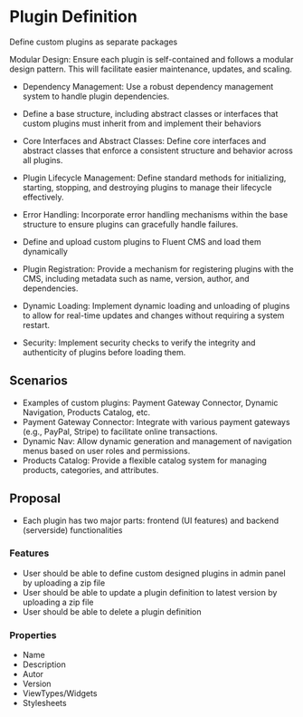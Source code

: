 # Plugin Definition

Define custom plugins as separate packages

Modular Design: Ensure each plugin is self-contained and follows a modular design pattern. This will facilitate easier maintenance, updates, and scaling.

- Dependency Management: Use a robust dependency management system to handle plugin dependencies.
- Define a base structure, including abstract classes or interfaces that custom plugins must inherit from and implement their behaviors
- Core Interfaces and Abstract Classes: Define core interfaces and abstract classes that enforce a consistent structure and behavior across all plugins.
- Plugin Lifecycle Management: Define standard methods for initializing, starting, stopping, and destroying plugins to manage their lifecycle effectively.
- Error Handling: Incorporate error handling mechanisms within the base structure to ensure plugins can gracefully handle failures.

- Define and upload custom plugins to Fluent CMS and load them dynamically
- Plugin Registration: Provide a mechanism for registering plugins with the CMS, including metadata such as name, version, author, and dependencies.
- Dynamic Loading: Implement dynamic loading and unloading of plugins to allow for real-time updates and changes without requiring a system restart.
- Security: Implement security checks to verify the integrity and authenticity of plugins before loading them.

## Scenarios
- Examples of custom plugins: Payment Gateway Connector, Dynamic Navigation, Products Catalog, etc.
- Payment Gateway Connector: Integrate with various payment gateways (e.g., PayPal, Stripe) to facilitate online transactions.
- Dynamic  Nav: Allow dynamic generation and management of navigation menus based on user roles and permissions.
- Products Catalog: Provide a flexible catalog system for managing products, categories, and attributes.

## Proposal
- Each plugin has two major parts: frontend (UI features) and backend (serverside) functionalities

### Features
- User should be able to define custom designed plugins in admin panel by uploading a zip file
- User should be able to update a plugin definition to latest version by uploading a zip file
- User should be able to delete a plugin definition

### Properties
- Name
- Description
- Autor
- Version
- ViewTypes/Widgets
- Stylesheets
